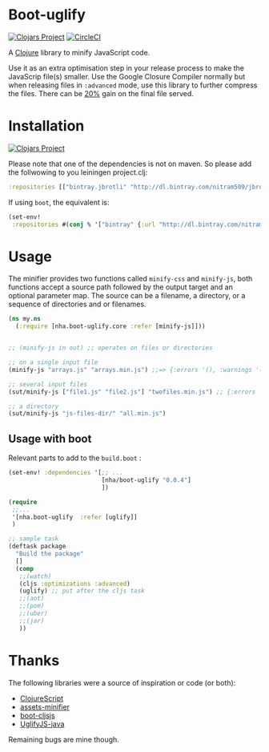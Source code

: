 # Boot-uglify

[![Clojars Project](https://img.shields.io/clojars/v/nha/boot-uglify.svg)](https://clojars.org/nha/boot-uglify)
[![CircleCI](https://circleci.com/gh/nha/boot-uglify.svg?style=shield)](https://circleci.com/gh/nha/boot-uglify.svg?style=shield)

A [Clojure](https://clojure.org/) library to minify JavaScript code.

Use it as an extra optimisation step in your release process to make the JavaScrip file(s) smaller.
Use the Google Closure Compiler normally but when releasing files in `:advanced` mode, use this library to further compress the files. There can be [20%](https://blog.jeaye.com/2016/02/16/clojurescript/) gain on the final file served.


# Installation

[![Clojars Project](http://clojars.org/nha/boot-uglify/latest-version.svg)](http://clojars.org/nha/boot-uglify)

Please note that one of the dependencies is not on maven. So please add the follwowing to you leiningen project.clj:

```clojure
:repositories [["bintray.jbrotli" "http://dl.bintray.com/nitram509/jbrotli"]]
```

If using `boot`, the equivalent is:

```clojure
(set-env!
 :repositories #(conj % '["bintray" {:url "http://dl.bintray.com/nitram509/jbrotli"}]))
```


# Usage

The minifier provides two functions called `minify-css` and `minify-js`, both functions accept a source path followed by the output target and an optional parameter map. The source can be a filename, a directory, or a sequence of directories and or filenames.


```clojure
(ns my.ns
  (:require [nha.boot-uglify.core :refer [minify-js]]))


;; (minify-js in out) ;; operates on files or directories

;; on a single input file
(minify-js "arrays.js" "arrays.min.js") ;;=> {:errors '(), :warnings '(), :sources '("arrays.js"), :target "arrays.min.js", :original-size 153, :compressed-size 47, :original-gzipped-size 109, :gzipped-size 55}

;; several input files
(sut/minify-js ["file1.js" "file2.js"] "twofiles.min.js") ;; {:errors '(), :warnings '(), :sources '("arrays.js" "blocks.js"), :target "twofiles.min.js", :original-size 336, :compressed-size 121, :original-gzipped-size 197, :gzipped-size 114}

;; a directory
(sut/minify-js "js-files-dir/" "all.min.js")


```

## Usage with boot


Relevant parts to add to the `build.boot` :


```clojure
(set-env! :dependencies '[;; ...
                          [nha/boot-uglify "0.0.4"]
                          ])

(require
 ;;...
 '[nha.boot-uglify  :refer [uglify]]
 )

;; sample task
(deftask package
  "Build the package"
  []
  (comp
   ;;(watch)
   (cljs :optimizations :advanced)
   (uglify) ;; put after the cljs task
   ;;(aot)
   ;;(pom)
   ;;(uber)
   ;;(jar)
   ))

```


# Thanks

The following libraries were a source of inspiration or code (or both):
- [ClojureScript](https://github.com/clojure/clojurescript)
- [assets-minifier](https://github.com/yogthos/asset-minifier)
- [boot-cljsjs](https://github.com/adzerk-oss/boot-cljs)
- [UglifyJS-java](https://github.com/yuanyan/UglifyJS-java)

Remaining bugs are mine though.
